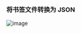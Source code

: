 ### 将书签文件转换为 JSON
![image](https://github.com/QingYuanO/transform-bookmark/assets/42159029/1d5cd59d-559d-4bef-898a-3ac2a9cf393f)
